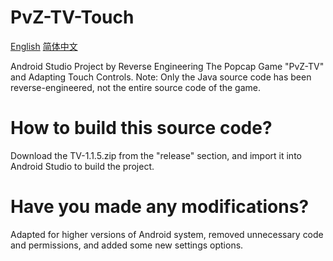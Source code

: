 # PvZ-TV-Touch
[English](https://github.com/moke-offical/PvZ-TV-Touch/blob/main/README-en.md) [简体中文](https://github.com/moke-offical/PvZ-TV-Touch/blob/main/README.md)

Android Studio Project by Reverse Engineering The Popcap Game "PvZ-TV" and Adapting Touch Controls. Note: Only the Java source code has been reverse-engineered, not the entire source code of the game.
# How to build this source code?  
Download the TV-1.1.5.zip from the "release" section, and import it into Android Studio to build the project.
# Have you made any modifications?
Adapted for higher versions of Android system, removed unnecessary code and permissions, and added some new settings options.

